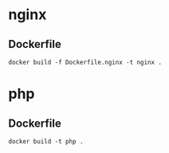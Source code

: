 
# nginx
## Dockerfile
```
docker build -f Dockerfile.nginx -t nginx .
```
# php

## Dockerfile
```
docker build -t php .
```